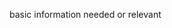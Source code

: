 <link rel="stylesheet" href="https://novaxiophi.github.io/securityplusTraining.githubpages.io/styles.css">

basic information needed or relevant







